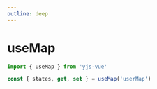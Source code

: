 ```yaml
---
outline: deep
---
```


# useMap

``` ts
import { useMap } from 'yjs-vue'

const { states, get, set } = useMap('userMap')
```
